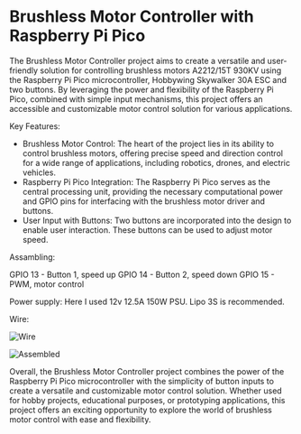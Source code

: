 # Brushless Motor Controller with Raspberry Pi Pico

The Brushless Motor Controller project aims to create a versatile and user-friendly solution for controlling brushless motors A2212/15T 930KV using the Raspberry Pi Pico microcontroller, Hobbywing Skywalker 30A ESC and two buttons. By leveraging the power and flexibility of the Raspberry Pi Pico, combined with simple input mechanisms, this project offers an accessible and customizable motor control solution for various applications.

Key Features:

* Brushless Motor Control: The heart of the project lies in its ability to control brushless motors, offering precise speed and direction control for a wide range of applications, including robotics, drones, and electric vehicles.
* Raspberry Pi Pico Integration: The Raspberry Pi Pico serves as the central processing unit, providing the necessary computational power and GPIO pins for interfacing with the brushless motor driver and buttons.
* User Input with Buttons: Two buttons are incorporated into the design to enable user interaction. These buttons can be used to adjust motor speed. 

Assambling:

GPIO 13 - Button 1, speed up
GPIO 14 - Button 2, speed down
GPIO 15 - PWM, motor control

Power supply: Here I used 12v 12.5A 150W PSU. Lipo 3S is recommended. 

Wire:

![Wire](https://github.com/GuanyiLi-Craig/pico-brushless-motor/blob/main/wire.png?raw=true)


![Assembled](https://github.com/GuanyiLi-Craig/pico-brushless-motor/blob/main/photo.jpg?raw=true)


Overall, the Brushless Motor Controller project combines the power of the Raspberry Pi Pico microcontroller with the simplicity of button inputs to create a versatile and customizable motor control solution. Whether used for hobby projects, educational purposes, or prototyping applications, this project offers an exciting opportunity to explore the world of brushless motor control with ease and flexibility.
